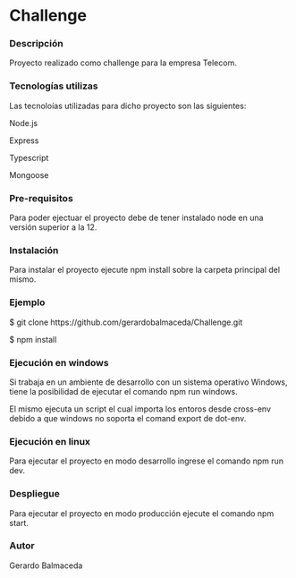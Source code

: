 <h1> Challenge</h1>

<h3>Descripción</h3>
<p>Proyecto realizado como challenge para la empresa Telecom.</p>

<h3>Tecnologías utilizas</h3>
<p>Las tecnoloías utilizadas para dicho proyecto son las siguientes: </p>
<p>Node.js</p>
<p>Express</p>
<p>Typescript</p>
<p>Mongoose</p>

<h3>Pre-requisitos</h3>
<p>Para poder ejectuar el proyecto debe de tener instalado node en una versión superior a la 12.</p>

<h3>Instalación</h3>
<p>Para instalar el proyecto ejecute npm install sobre la carpeta principal del mismo.</p>

<h3>Ejemplo</h3>
<p>$ git clone https://github.com/gerardobalmaceda/Challenge.git</p>
<p>$ npm install</p>

<h3>Ejecución en windows</h3>
<p>Si trabaja en un ambiente de desarrollo con un sistema operativo Windows, tiene la posibilidad de ejecutar el comando npm run windows.</p>
<p>El mismo ejecuta un script el cual importa los entoros desde cross-env debido a que windows no soporta el comand export de dot-env.</p>

<h3>Ejecución en linux</h3>
<p>Para ejecutar el proyecto en modo desarrollo ingrese el comando npm run dev.</p>

<h3>Despliegue</h3>
<p>Para ejecutar el proyecto en modo producción ejecute el comando npm start.</p>

<h3>Autor</h3>
<p>Gerardo Balmaceda</p>
